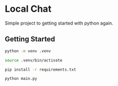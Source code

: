 # Local Chat

Simple project to getting started with python again.

## Getting Started

```bash
python -m venv .venv
```

```bash
source .venv/bin/activate
```

```bash
pip install -r requirements.txt
```

```bash
python main.py
```
